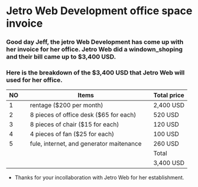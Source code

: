 # Jetro Web Development office space invoice

### Good day Jeff, the jetro Web Development has come up with her invoice for her office. Jetro Web did a windown_shoping and their bill came up to $3,400 USD.
### Here is the breakdown of the $3,400 USD that Jetro Web will used for her office.


| NO |                   |    Items                                    |           | Total price|
|----|-------------------|--------------------------------------------|-----------|------------|
| 1  |                   |  rentage ($200 per month)                  |           | 2,400 USD  |
| 2  |                   |  8 pieces of office desk ($65 for each)    |           | 520 USD    |
| 3  |                   |  8 pieces of chair ($15 for each)          |           | 120 USD    |
| 4  |                   |  4 pieces of fan ($25 for each)            |           | 100 USD    |
| 5  |                   |  fule, internet, and generator maitenance  |           | 260 USD    |
|    |                   |                                  |           |  Total     |
|    |                   |                                  |           | 3,400 USD  |

* Thanks for your incollaboration with Jetro Web for her establishment.